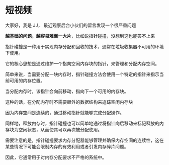 # 短视频

大家好，我是 JJ， 最近观察后台小伙们的留言发现一个很严重问题



**越基础的问题，越容易难倒一大片**，比如说指针碰撞，没想到这也能答不上来



指针碰撞是一种用于实现内存分配和回收的技术，通常在垃圾收集器不可用的环境下使用。



它的核心思想是通过维护一个指向空闲内存块的指针，来管理和分配内存空间。



简单来说，当需要分配一块内存时，指针碰撞方法会使用一个特定的指针来指示当前可用的内存位置。



当分配内存时，该指针会向前移动，指向下一个可用的内存块。



这种的话，在分配内存时不需要额外的数据结构来追踪空闲内存块



因为内存空间是连续的，通过移动指针就能够完成分配操作。



同样地，释放内存时，指针碰撞也可以简单地通过将指针向后移动来标记释放的内存块为空闲状态，从而使其可以再次被分配使用。



需要注意的是，指针碰撞要求内存分配器能够管理并确保内存空间的连续性，这在某些情况下可能会限制内存的有效利用或者引发内存碎片问题。



因此，它通常用于对内存分配要求不严格的系统中。

